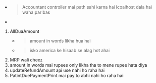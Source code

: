 - > Accountant controller mai path sahi karna hai lcoalhost dala hai waha par bas 
- > 

1. AllDuaAmount 
    - > amount in words likha hua hai 
    - > isko america ke hisaab se alag hot ahai 
2. MRP wali cheez
3. amount in words mai rupees only likha tha to mene rupee hata diya 
4. updateRefundAmount api use nahi ho raha hai 
5. PatintDuePaymentPrint mai pay to abhi nahi ho raha hai 